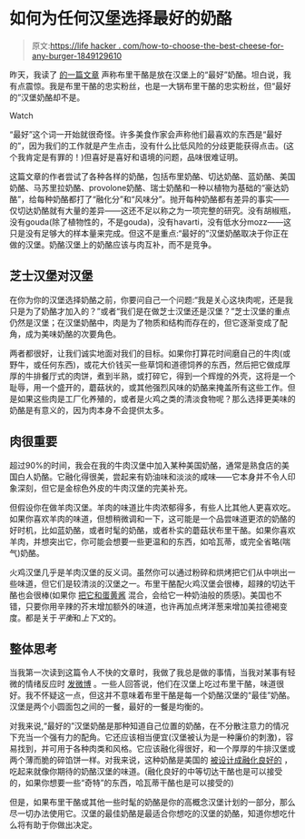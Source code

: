 # 如何为任何汉堡选择最好的奶酪

> 原文:[https://life hacker . com/how-to-choose-the-best-cheese-for-any-burger-1849129610](https://lifehacker.com/how-to-choose-the-best-cheese-for-any-burger-1849129610)

昨天，我读了 [的一篇文章](https://food52.com/blog/26316-best-cheese-to-melt-on-burgers) 声称布里干酪是放在汉堡上的“最好”奶酪。坦白说，我有点震惊。我是布里干酪的忠实粉丝，也是一大锅布里干酪的忠实粉丝，但“最好的”汉堡奶酪却不是。

Watch

“最好”这个词一开始就很奇怪。许多美食作家会声称他们最喜欢的东西是“最好的”，因为我们的工作就是产生点击，没有什么比低风险的分歧更能获得点击。(这个我肯定是有罪的！)但喜好是喜好和语境的问题，品味很难证明。

这篇文章的作者尝试了各种各样的奶酪，包括布里奶酪、切达奶酪、蓝奶酪、美国奶酪、马苏里拉奶酪、provolone奶酪、瑞士奶酪和一种以植物为基础的“豪达奶酪”，给每种奶酪都打了“融化分”和“风味分”。抛开每种奶酪都有差异的事实——仅切达奶酪就有大量的差异——这还不足以称之为一项完整的研究。没有胡椒瓶，没有gouda(除了植物性的，不是gouda)，没有havarti，没有低水分mozz——这只是没有足够大的样本量来完成。但这不是重点:“最好的”汉堡奶酪取决于你正在做的汉堡。奶酪汉堡上的奶酪应该与肉互补，而不是竞争。

## 芝士汉堡对汉堡

在你为你的汉堡选择奶酪之前，你要问自己一个问题:“我是关心这块肉呢，还是我只是为了奶酪才加入的？”或者“我们是在做芝士汉堡还是汉堡？”芝士汉堡的重点仍然是汉堡；在汉堡奶酪中，肉是为了物质和结构而存在的，但它逐渐变成了配角，成为美味奶酪的次要角色。

两者都很好，让我们诚实地面对我们的目标。如果你打算花时间磨自己的牛肉(或野牛，或任何东西)，或花大价钱买一些草饲和道德饲养的东西，然后把它做成厚厚的牛排餐厅式的肉饼，煮到半熟，或打碎它，得到一个辉煌的外壳，这将是一个耻辱，用一个盛开的，蘑菇状的，或其他强烈风味的奶酪来掩盖所有这些工作。但是如果这些肉是工厂化养殖的，或者是火鸡之类的清淡食物呢？那么选择更美味的奶酪是有意义的，因为肉本身不会提供太多。

## 肉很重要

超过90%的时间，我会在我的牛肉汉堡中加入某种美国奶酪，通常是熟食店的美国白人奶酪。它融化得很美，尝起来有奶油味和淡淡的咸味——它本身并不令人印象深刻，但它是金棕色外皮的牛肉汉堡的完美补充。

但假设你在做羊肉汉堡。羊肉的味道比牛肉浓郁得多，有些人比其他人更喜欢吃。如果你喜欢羊肉的味道，但想稍微调和一下，这可能是一个品尝味道更浓的奶酪的好时机，比如蓝奶酪，或者时髦的奶酪，或者朴实的蘑菇状布里干酪。如果你喜欢羊肉，并想突出它，你可能会想要一些更温和的东西，如哈瓦蒂，或完全省略(喘气)奶酪。

火鸡汉堡几乎是羊肉汉堡的反义词。虽然你可以通过粉碎和烘烤把它们从中哄出一些味道，但它们是较清淡的汉堡之一。布里干酪配火鸡汉堡会很棒，超辣的切达干酪也会很棒(如果你 [把它和蛋黄酱](https://lifehacker.com/cheese-mayo-is-the-condiment-you-need-to-make-1827517234) 混合，会给它一种奶油般的质感)。美国也不错，只要你用辛辣的芥末增加额外的味道，也许再加点烤洋葱来增加美拉德褐变度。都是关于*平衡*和*上下文*的。

## 整体思考

当我第一次读到这篇令人不快的文章时，我做了我总是做的事情，当我对某事有轻微的情绪反应时 [发微博](https://twitter.com/clairelizzie/status/1542233630210019329) 。一些人回答说，他们在汉堡上吃过布里干酪，味道很好。我不怀疑这一点，但这并不意味着布里干酪是每一个奶酪汉堡的“最佳”奶酪。汉堡是两个小圆面包之间的一餐，最好的一餐是均衡的。

对我来说,“最好的”汉堡奶酪是那种知道自己位置的奶酪，在不分散注意力的情况下充当一个强有力的配角。它还应该相当便宜(汉堡被认为是一种廉价的刺激)，容易找到，并可用于各种肉类和风格。它应该融化得很好，和一个厚厚的牛排汉堡或两个薄而脆的碎馅饼一样。对我来说，这种奶酪是美国的 [被设计成融化良好的](https://lifehacker.com/don-t-be-afraid-of-american-cheese-1784142327) ，吃起来就像你期待的奶酪汉堡的味道。(融化良好的中等切达干酪也是可以接受的，如果你想要一些“奇特”的东西，哈瓦蒂干酪也是可以接受的)

但是，如果布里干酪或其他一些时髦的奶酪是你的高概念汉堡计划的一部分，那么尽一切办法使用它。汉堡的最佳奶酪是最适合你想吃的汉堡的奶酪，知道你想吃什么将有助于你做出决定。